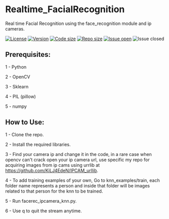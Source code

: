 # Realtime_FacialRecognition
Real time Facial Recognition using the face_recognition module and ip cameras.


[![License](https://img.shields.io/github/license/KiLJ4EdeN/Realtime_FacialRecognition)](https://img.shields.io/github/license/KiLJ4EdeN/Realtime_FacialRecognition) [![Version](https://img.shields.io/github/v/tag/KiLJ4EdeN/Realtime_FacialRecognition)](https://img.shields.io/github/v/tag/KiLJ4EdeN/Realtime_FacialRecognition) [![Code size](https://img.shields.io/github/languages/code-size/KiLJ4EdeN/Realtime_FacialRecognition)](https://img.shields.io/github/languages/code-size/KiLJ4EdeN/Realtime_FacialRecognition) [![Repo size](https://img.shields.io/github/repo-size/KiLJ4EdeN/Realtime_FacialRecognition)](https://img.shields.io/github/repo-size/KiLJ4EdeN/Realtime_FacialRecognition) [![Issue open](https://img.shields.io/github/issues/KiLJ4EdeN/Realtime_FacialRecognition)](https://img.shields.io/github/issues/KiLJ4EdeN/Realtime_FacialRecognition)
![Issue closed](https://img.shields.io/github/issues-closed/KiLJ4EdeN/Realtime_FacialRecognition)

## Prerequisites:

1 - Python

2 - OpenCV

3 - Sklearn

4 - PIL (pillow)

5 - numpy


## How to Use:

1 - Clone the repo.

2 - Install the required libraries.

3 - Find your camera ip and change it in the code, in a rare case when opencv can't crack open your ip camera url, use specific my repo for acquiring images from ip cams using urrlib at https://github.com/KiLJ4EdeN/IPCAM_urllib.

4 - To add training examples of your own, Go to knn_examples/train,
each folder name represents a person and inside that folder will be images related to that person for the knn  to be trained.

5 - Run facerec_ipcamera_knn.py.

6 - Use q to quit the stream anytime.
